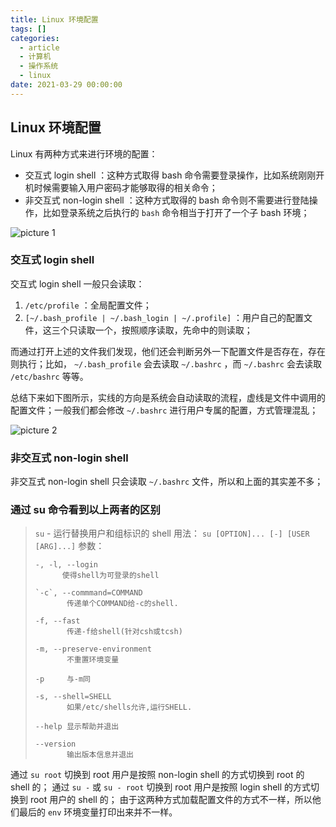```yaml
---
title: Linux 环境配置
tags: []
categories:
  - article
  - 计算机
  - 操作系统
  - linux
date: 2021-03-29 00:00:00
---
```


## Linux 环境配置

Linux 有两种方式来进行环境的配置：

- 交互式 login shell ：这种方式取得 bash 命令需要登录操作，比如系统刚刚开机时候需要输入用户密码才能够取得的相关命令；
- 非交互式 non-login shell ：这种方式取得的 bash 命令则不需要进行登陆操作，比如登录系统之后执行的 `bash` 命令相当于打开了一个子 bash 环境；

![picture 1](../../../../assets/%E6%93%8D%E4%BD%9C%E7%B3%BB%E7%BB%9F/linux/Linux%20%E7%8E%AF%E5%A2%83%E5%8F%98%E9%87%8F/5c04f725230db3370ca9045c2adef6263fc3056f538f89c3019727833f304dee.png)

### 交互式 login shell

交互式 login shell 一般只会读取：

1. `/etc/profile` ：全局配置文件；
2. `[~/.bash_profile | ~/.bash_login | ~/.profile]` ：用户自己的配置文件，这三个只读取一个，按照顺序读取，先命中的则读取；

而通过打开上述的文件我们发现，他们还会判断另外一下配置文件是否存在，存在则执行；比如， `~/.bash_profile` 会去读取 `~/.bashrc` ，而 `~/.bashrc` 会去读取 `/etc/bashrc` 等等。

总结下来如下图所示，实线的方向是系统会自动读取的流程，虚线是文件中调用的配置文件；一般我们都会修改 `~/.bashrc` 进行用户专属的配置，方式管理混乱；

![picture 2](../../../../assets/%E6%93%8D%E4%BD%9C%E7%B3%BB%E7%BB%9F/linux/Linux%20%E7%8E%AF%E5%A2%83%E5%8F%98%E9%87%8F/439e6b62c3c44825587086a54f5c4439ae12663278834307f4664fad3cd13383.png)

### 非交互式 non-login shell

非交互式 non-login shell 只会读取 `~/.bashrc` 文件，所以和上面的其实差不多；

### 通过 su 命令看到以上两者的区别

> `su` - 运行替换用户和组标识的 shell
> 用法： `su [OPTION]... [-] [USER [ARG]...]`
> 参数：
>
>     -, -l, --login
>           使得shell为可登录的shell
>
>     `-c`, --commmand=COMMAND
>            传递单个COMMAND给-c的shell.
>
>     -f, --fast
>            传递-f给shell(针对csh或tcsh)
>
>     -m, --preserve-environment
>            不重置环境变量
>
>     -p     与-m同
>
>     -s, --shell=SHELL
>            如果/etc/shells允许,运行SHELL.
>
>     --help 显示帮助并退出
>
>     --version
>            输出版本信息并退出

通过 `su root` 切换到 root 用户是按照 non-login shell 的方式切换到 root 的 shell 的；
通过 `su -` 或 `su - root` 切换到 root 用户是按照 login shell 的方式切换到 root 用户的 shell 的；
由于这两种方式加载配置文件的方式不一样，所以他们最后的 `env` 环境变量打印出来并不一样。
